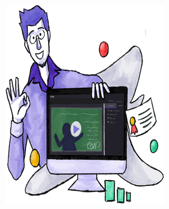 <p align="center">
  <a href="https://lyon.com.ph" title="Lyon Software Technologies, Inc.">
    <img
      src="/profile/images/banner.png"
      alt="Lyon Software Technologies, Inc."
      width="800"
      height="632"
    />
  </a>
</p>